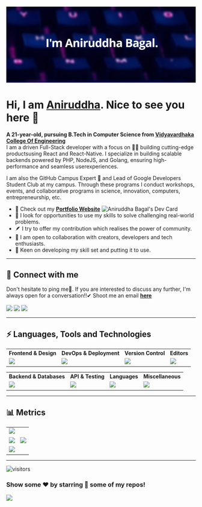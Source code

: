 <!---
Please consider starring the repo if you find this useful in any manner
or use it. It helps me a lot.
-->

<img src='README_Banner.png' alt="banner"></img>

# Hi, I am <a href = "https://aniruddhabagal.co">Aniruddha</a>. Nice to see you here 👋

<b>A 21-year-old, pursuing B.Tech in Computer Science from [Vidyavardhaka College Of Engineering](https://vvce.ac.in)</b><br>
I am a driven Full-Stack developer with a focus on 👨‍💻 building cutting-edge productsusing React and React-Native. I specialize in building scalable backends powered by PHP, NodeJS, and Golang, ensuring high-performance and seamless userexperiences.<br>

I am also the GitHub Campus Expert 🚩 and Lead of Google Developers Student Club at my campus. Through these programs I conduct workshops, events, and collaborative programs in science, innovation, computers, entrepreneurship, etc.

<a href = "https://app.daily.dev/AniruddhaBagal"><img align = "right" src="https://api.daily.dev/devcards/e8229295544844c29a17476df8af70c9.png?r=00m" width="250" alt="Aniruddha Bagal's Dev Card"></a>

- 🔭 Check out my <a href="https://aniruddhabagal.co"><b>Portfolio Website</b></a>
- 🌱 I look for opportunities to use my skills to solve challenging real-world problems.
- 🪶 I try to offer my contribution which realises the power of community.
- 👯 I am open to collaboration with creators, developers and tech enthusiasts.
- 🚢 Keen on developing my skill set and putting it to use.<br>
<hr>

## 📩 Connect with me

Don't hesitate to ping me🤝. If you are interested to discuss any further, I'm always open for a conversation!!✔ Shoot me an email <a href = "mailto:bagalaniruddha@gmail.com"><b>here</b><br><br>
<a href = "https://linkedin.com/in/aniruddha-bagal"><img src = "https://skillicons.dev/icons?i=linkedin&theme=dark" height = 38></a>
<a href = "https://instagram.com/aniruddha_bagal"><img src = "https://skillicons.dev/icons?i=instagram&theme=dark" height = 38></a>
<a href = "https://twitter.com/AniruddhaBagal"><img src = "https://skillicons.dev/icons?i=twitter&theme=dark" height = 38></a>

<hr>

## ⚡ Languages, Tools and Technologies

<table>
<tr>
	<td><strong>Frontend & Design</strong></td>
	<td><strong>DevOps & Deployment</strong></td>
	<td><strong>Version Control</strong></td>
	<td><strong>Editors</strong></td>
</tr>
<tr>
	<td><img src = "https://skillicons.dev/icons?i=js,react,redux,nextjs,bootstrap,materialui,tailwindcss,emotion,styledcomponents,figma" ></td>
	<td><img src = "https://skillicons.dev/icons?i=docker,aws,githubactions,netlify,heroku,vercel,gcp&theme=dark"></td>
	<td><img src = "https://skillicons.dev/icons?i=git,github,gitlab,bash&theme=dark"></td>
	<td><img src = "https://skillicons.dev/icons?i=vscode,codepen&theme=dark"></td>
</tr>
</table>
<table>
<tr>
	<td><strong>Backend & Databases</strong></td>
	<td><strong>API & Testing</strong></td>
	<td><strong>Languages</strong></td>
	<td><strong>Miscellaneous</strong></td>
</tr>
<tr>
	<td><img src = "https://skillicons.dev/icons?i=nodejs,flask,postgresql,mysql,sequelize,mongodb,express,firebase&theme=dark"></td>
	<td><img src = "https://skillicons.dev/icons?i=postman,graphql,supabase&theme=dark"></td>
	<td><img src = "https://skillicons.dev/icons?i=c,cpp,py&theme=dark"></td>
	<td><img src = "https://skillicons.dev/icons?i=md,raspberrypi,arduino,linux&theme=dark"></td>
</tr>
</table>
<hr>

## 📊 Metrics

<table>
	<tr>
		<td colspan = "2"><a href = "https://aniruddhabagal.co"><img src="https://github-readme-activity-graph.vercel.app/graph?username=aniruddhabagal&bg_color=2e3440&hide_border=true&point=false&line=88c0d0&radius=8&area=true&area_color=88c0d0&title_color=ffffff&color=ffffff"></a></td>
	</tr>
	<tr>
		<td><a href="https://linkedin.com/in/aniruddha-bagal"><img src="https://github-readme-stats.vercel.app/api?username=aniruddhabagal&hide_border=true&include_all_commits=true&count_private=true&show_icons=true&line_height=20&theme=nord"></a></td>
		<td><a href="https://wakatime.com/@aniruddhabagal"><img src="https://github-readme-stats.vercel.app/api/wakatime?username=sarthakskumar&langs_count=6&hide_border=true&border_radius=4.5&layout=compact&theme=nord"></a></td>
	</tr>
	<tr>
		<td colspan = "2"><a href="https://instagram.com/aniruddha_bagal"><img width=100% src="https://github-profile-trophy.vercel.app/?username=aniruddhabagal&hide_border=true&count_private=true&column=-1&theme=nord&no-frame=true"></a></td>
	</tr>
	</table>
<!-- <details> -->
<!-- <summary><h2>✒️ Recent GitHub Activity</h1></summary> -->

<hr>
<!-- <a href = "https://www.holopin.io/@aniruddhabagal"><img src = "https://holopin.me/aniruddhabagal"></a>
<hr>
<div align = "center">
<h3><b>Visits Count 👁️</b></h3>
<img width = 25% src = "https://profile-counter.glitch.me/{aniruddhabagal}/count.svg"> -->

![visitors](https://visitor-badge.laobi.icu/badge?page_id=aniruddhabagal.aniruddhabagal)

### Show some ❤️ by starring 🌟 some of my repos!

</div>

<img src="https://user-images.githubusercontent.com/73097560/115834477-dbab4500-a447-11eb-908a-139a6edaec5c.gif">
